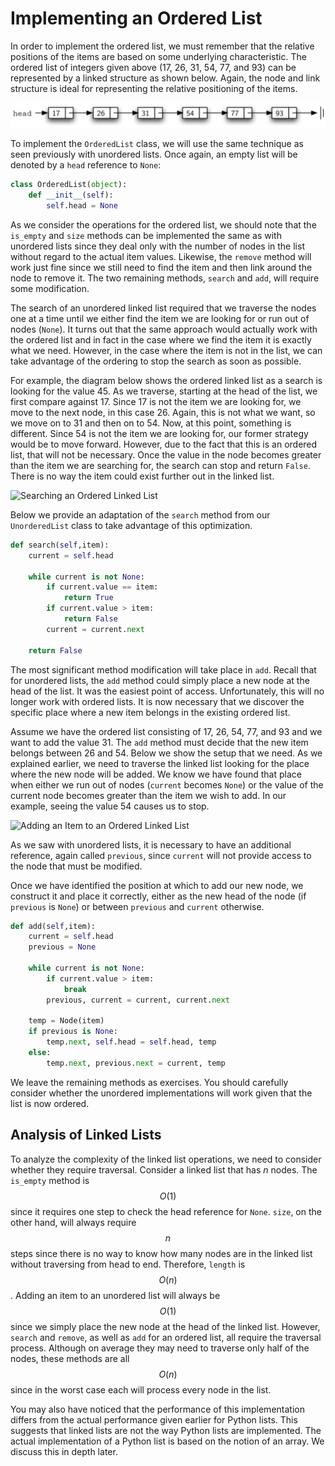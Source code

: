 Implementing an Ordered List
============================

In order to implement the ordered list, we must remember that the
relative positions of the items are based on some underlying
characteristic. The ordered list of integers given above (17, 26, 31,
54, 77, and 93) can be represented by a linked structure as shown below. Again, the node and link structure
is ideal for representing the relative positioning of the items.

![An Ordered Linked List](figures/ordered-list.png)

To implement the `OrderedList` class, we will use the same technique as
seen previously with unordered lists. Once again, an empty list will be
denoted by a `head` reference to `None`:

```python
class OrderedList(object):
    def __init__(self):
        self.head = None
```

As we consider the operations for the ordered list, we should note that
the `is_empty` and `size` methods can be implemented the same as with
unordered lists since they deal only with the number of nodes in the
list without regard to the actual item values. Likewise, the `remove`
method will work just fine since we still need to find the item and then
link around the node to remove it. The two remaining methods, `search`
and `add`, will require some modification.

The search of an unordered linked list required that we traverse the
nodes one at a time until we either find the item we are looking for or
run out of nodes (`None`). It turns out that the same approach would
actually work with the ordered list and in fact in the case where we
find the item it is exactly what we need. However, in the case where the
item is not in the list, we can take advantage of the ordering to stop
the search as soon as possible.

For example, the diagram below shows the ordered linked
list as a search is looking for the value 45. As we traverse, starting
at the head of the list, we first compare against 17. Since 17 is not
the item we are looking for, we move to the next node, in this case 26.
Again, this is not what we want, so we move on to 31 and then on to 54.
Now, at this point, something is different. Since 54 is not the item we
are looking for, our former strategy would be to move forward. However,
due to the fact that this is an ordered list, that will not be
necessary. Once the value in the node becomes greater than the item we
are searching for, the search can stop and return `False`. There is no
way the item could exist further out in the linked list.

![Searching an Ordered Linked
List](figures/ordered-list-search.png)

Below we provide an adaptation of the `search` method from our `UnorderedList` class to take advantage of this optimization.

```python
def search(self,item):
    current = self.head

    while current is not None:
        if current.value == item:
            return True
        if current.value > item:
            return False
        current = current.next

    return False
```

The most significant method modification will take place in `add`.
Recall that for unordered lists, the `add` method could simply place a
new node at the head of the list. It was the easiest point of access.
Unfortunately, this will no longer work with ordered lists. It is now
necessary that we discover the specific place where a new item belongs
in the existing ordered list.

Assume we have the ordered list consisting of 17, 26, 54, 77, and 93 and
we want to add the value 31. The `add` method must decide that the new
item belongs between 26 and 54. Below we show
the setup that we need. As we explained earlier, we need to traverse the
linked list looking for the place where the new node will be added. We
know we have found that place when either we run out of nodes (`current`
becomes `None`) or the value of the current node becomes greater than
the item we wish to add. In our example, seeing the value 54 causes us
to stop.

![Adding an Item to an Ordered Linked
List](figures/ordered-list-insert.png)

As we saw with unordered lists, it is necessary to have an additional
reference, again called `previous`, since `current` will not provide
access to the node that must be modified.

Once we have identified the position at which to add our new node, we construct it and place it correctly, either as the new head of the node (if `previous` is `None`) or between `previous` and `current` otherwise.

```python
def add(self,item):
    current = self.head
    previous = None

    while current is not None:
        if current.value > item:
            break
        previous, current = current, current.next

    temp = Node(item)
    if previous is None:
        temp.next, self.head = self.head, temp
    else:
        temp.next, previous.next = current, temp
```

We leave the remaining methods as exercises. You should
carefully consider whether the unordered implementations will work given
that the list is now ordered.

Analysis of Linked Lists
------------------------

To analyze the complexity of the linked list operations, we need to
consider whether they require traversal. Consider a linked list that has
*n* nodes. The `is_empty` method is $$O(1)$$ since it requires one step to
check the head reference for `None`. `size`, on the other hand, will
always require $$n$$ steps since there is no way to know how many nodes
are in the linked list without traversing from head to end. Therefore,
`length` is $$O(n)$$. Adding an item to an unordered list will always be
$$O(1)$$ since we simply place the new node at the head of the linked list.
However, `search` and `remove`, as well as `add` for an ordered list,
all require the traversal process. Although on average they may need to
traverse only half of the nodes, these methods are all $$O(n)$$ since in
the worst case each will process every node in the list.

You may also have noticed that the performance of this implementation
differs from the actual performance given earlier for Python lists. This
suggests that linked lists are not the way Python lists are implemented.
The actual implementation of a Python list is based on the notion of an
array. We discuss this in depth later.
